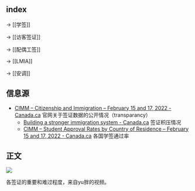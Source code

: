 ## index

-> [[学签]]

-> [[访客签证]]

-> [[配偶工签]]

-> [[LMIA]]

-> [[安调]]
## 信息源

- [CIMM – Citizenship and Immigration – February 15 and 17, 2022 - Canada.ca](https://www.canada.ca/en/immigration-refugees-citizenship/corporate/transparency/committees/cimm-feb-15-17-2022.html) 官网关于签证数据的公开情况（transparancy）
	- [Building a stronger immigration system - Canada.ca](https://www.canada.ca/en/immigration-refugees-citizenship/corporate/mandate/stronger-immigration-system.html) 签证积压情况
	- [CIMM – Student Approval Rates by Country of Residence – February 15 and 17, 2022 - Canada.ca](https://www.canada.ca/en/immigration-refugees-citizenship/corporate/transparency/committees/cimm-feb-15-17-2022/student-approval-rates.html) 各国学签通过率

## 正文

![](https://cdn.jsdelivr.net/gh/Gnblink0/Picture/img/20220701094120.png)

各签证的重要和难过程度，来自yu胖的视频。
